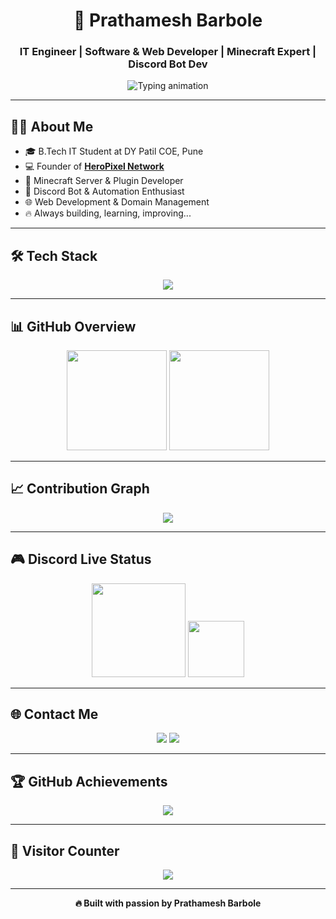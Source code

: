 <!-- README.md for Prathamesh Barbole -->

<h1 align="center">🚀 Prathamesh Barbole</h1>
<h3 align="center">IT Engineer | Software & Web Developer | Minecraft Expert | Discord Bot Dev</h3>

<p align="center">
  <img src="https://readme-typing-svg.demolab.com?font=Fira+Code&size=22&pause=1000&color=36BCF7&center=true&vCenter=true&width=600&lines=Building+HeroOS+and+Heropixel+Network;Minecraft+Server+Dev+%7C+Discord+Bot+Expert;Web+%26+Software+Engineer+in+Training;Always+Creating+Something+New" alt="Typing animation" />
</p>

---

## 🧑‍💻 About Me

- 🎓 B.Tech IT Student at DY Patil COE, Pune
- 💻 Founder of **[HeroPixel Network](http://www.heroos.tech)**
- 🧱 Minecraft Server & Plugin Developer
- 🤖 Discord Bot & Automation Enthusiast
- 🌐 Web Development & Domain Management
- 🔥 Always building, learning, improving...

---

## 🛠️ Tech Stack

<p align="center">
  <img src="https://skillicons.dev/icons?i=java,cpp,python,html,css,js,nodejs,react,firebase,github,vscode,linux" />
</p>

---

## 📊 GitHub Overview

<div align="center">
  <img src="https://github-readme-stats.vercel.app/api?username=2208Prathamesh&show_icons=true&theme=tokyonight&count_private=true&hide_border=true" height="160"/>
  <img src="https://github-readme-stats.vercel.app/api/top-langs/?username=2208Prathamesh&layout=compact&theme=tokyonight&hide_border=true" height="160"/>
</div>

---

## 📈 Contribution Graph

<p align="center">
  <img src="https://github-readme-activity-graph.vercel.app/graph?username=2208Prathamesh&theme=github-compact&area=true&hide_border=true" />
</p>

---

## 🎮 Discord Live Status

<div align="center">
  <img src="https://lanyard.cnrad.dev/api/794211471516893204?theme=dark&borderRadius=10px" height="150"/>
  <a href="https://discord.com/users/794211471516893204" target="_blank">
    <img src="https://img.shields.io/badge/Message%20Me%20on%20Discord-5865F2?style=for-the-badge&logo=discord&logoColor=white" height="90"/>
  </a>
</div>

---

## 🌐 Contact Me

<p align="center">
  <a href="mailto:heropixelnetwork@gmail.com"><img src="https://img.shields.io/badge/Gmail-heropixelnetwork@gmail.com-D14836?style=for-the-badge&logo=gmail&logoColor=white"/></a>
  <a href="https://www.heroos.tech"><img src="https://img.shields.io/badge/My%20Website-HeroOS.tech-1DA1F2?style=for-the-badge&logo=google-chrome&logoColor=white"/></a>
</p>

---

## 🏆 GitHub Achievements

<p align="center">
  <img src="https://github-profile-trophy.vercel.app/?username=2208Prathamesh&theme=tokyonight&margin-w=10&row=1" />
</p>

---

## 👀 Visitor Counter

<p align="center">
  <img src="https://komarev.com/ghpvc/?username=2208Prathamesh&style=flat-square&color=blue" />
</p>

---

<p align="center"><strong>🔥 Built with passion by Prathamesh Barbole</strong></p>
